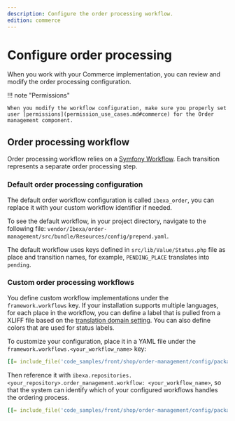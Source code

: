 ```yaml
---
description: Configure the order processing workflow.
edition: commerce
---
```


# Configure order processing

When you work with your Commerce implementation, you can review and modify the order processing configuration.

!!! note "Permissions" 

    When you modify the workflow configuration, make sure you properly set user [permissions](permission_use_cases.md#commerce) for the Order management component.

## Order processing workflow

Order processing workflow relies on a [Symfony Workflow](http://symfony.com/doc/5.4/components/workflow.html).
Each transition represents a separate order processing step. 

### Default order processing configuration

The default order workflow configuration is called `ibexa_order`, you can replace it with your custom workflow identifier if needed.

To see the default workflow, in your project directory, navigate to the following file: `vendor/Ibexa/order-management/src/bundle/Resources/config/prepend.yaml`.

The default workflow uses keys defined in `src/lib/Value/Status.php` file as place and transition names, for example, `PENDING_PLACE` translates into `pending`.

### Custom order processing workflows

You define custom workflow implementations under the `framework.workflows` key. 
If your installation supports multiple languages, for each place in the workflow, you can define a label that is pulled from a XLIFF file based on the [translation domain setting](../../multisite/languages/back_office_translations.md). 
You can also define colors that are used for status labels.

To customize your configuration, place it in a YAML file under the `framework.workflows.<your_workflow_name>` key:

``` yaml
[[= include_file('code_samples/front/shop/order-management/config/packages/ibexa.yaml', 0, 66) =]]
```

Then reference it with `ibexa.repositories.<your_repository>.order_management.workflow: <your_workflow_name>`, so that the system can identify which of your configured workflows handles the ordering process.

``` yaml
[[= include_file('code_samples/front/shop/order-management/config/packages/ibexa.yaml', 69, 74) =]]
```